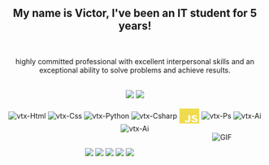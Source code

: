 <h2 align="center">My name is Victor, I've been an IT student for 5 years!</h2>
<br>
<p align="center">highly committed professional with excellent interpersonal skills and an exceptional ability to solve problems and achieve results.</p>
<br>

<div align="center">
<img height="119" src="https://github-readme-stats.vercel.app/api?username=vit3xx&show_icons=true&hide=contribs,prs&cache_seconds=86400&theme=discord_old_blurple"/>
<img height="119" src="https://github-readme-stats.vercel.app/api/pin/?username=vit3xx&repo=github-readme-stats&cache_seconds=86400&theme=discord_old_blurple"/>
</div>
  
<div style="display: inline_block" align="center"><br>
  <img align="center" alt="vtx-Html" height="30" width="40" src="https://cdn.jsdelivr.net/gh/devicons/devicon/icons/html5/html5-plain.svg">
  <img align="center" alt="vtx-Css" height="30" width="40" src="https://cdn.jsdelivr.net/gh/devicons/devicon/icons/css3/css3-plain.svg">
  <img align="center" alt="vtx-Python" height="30" width="40" src="https://cdn.jsdelivr.net/gh/devicons/devicon/icons/python/python-plain.svg">
  <img align="center" alt="vtx-Csharp" height="30" width="40" src="https://cdn.jsdelivr.net/gh/devicons/devicon/icons/csharp/csharp-plain.svg">
  <img align="center" alt="vtx-Js" height="30" width="40" src="https://raw.githubusercontent.com/devicons/devicon/master/icons/javascript/javascript-plain.svg">
  <img align="center" alt="vtx-Ps" height="30" width="40" src="https://cdn.jsdelivr.net/gh/devicons/devicon/icons/photoshop/photoshop-plain.svg">
  <img align="center" alt="vtx-Ai" height="30" width="40" src="https://cdn.jsdelivr.net/gh/devicons/devicon/icons/illustrator/illustrator-plain.svg">
  <img align="center" alt="vtx-Ai" height="30" width="40" src="https://cdn.jsdelivr.net/gh/devicons/devicon/icons/premierepro/premierepro-plain.svg">
  </div>
  
  <img align="right" alt="GIF" height="100" width="100" src="https://media.giphy.com/media/v1.Y2lkPTc5MGI3NjExNDYwbHBqZTRrMWI4Y29kMWlwdHdnMnRnNjY2ZjFxdm84MXdiNGtsaiZlcD12MV9pbnRlcm5hbF9naWZfYnlfaWQmY3Q9Zw/iJ7pQEqC1c8YBIkNyt/giphy.gif">
  
  ## 

 
<div align="center"> 
  <a href="https://www.youtube.com/@DimensaoDEV" target="_blank"><img src="https://img.shields.io/badge/YouTube-3A4155?style=for-the-badge&logo=youtube&logoColor=white" target="_blank"></a>
  <a href="https://www.instagram.com/vzana.exe/" target="_blank"><img src="https://img.shields.io/badge/Instagram-3A4155?style=for-the-badge&logo=instagram&logoColor=white" target="_blank"></a>
 	<a href="https://www.twitch.tv/zenvfps" target="_blank"><img src="https://img.shields.io/badge/Twitch-3A4155?style=for-the-badge&logo=twitch&logoColor=white" target="_blank"></a>
  <a href = "mailto:victorpiovezana@gmail.com"><img src="https://img.shields.io/badge/Gmail-3A4155?style=for-the-badge&logo=gmail&logoColor=white" target="_blank"></a>
  <a href="https://www.linkedin.com/in/victor-piovezana-j-2692a81ba/" target="_blank"><img src="https://img.shields.io/badge/LinkedIn-3A4155?style=for-the-badge&logo=linkedin&logoColor=white" target="_blank"></a> 
  
</div>
